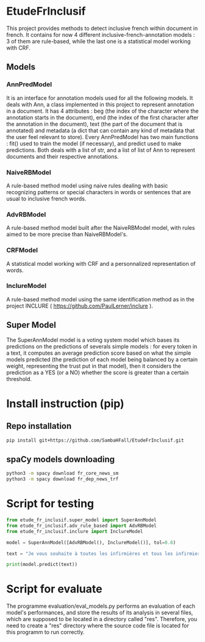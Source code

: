 # EtudeFrInclusif

This project provides methods to detect inclusive french within document in french.
It contains for now 4 different inclusive-french-annotation models : 3 of them are rule-based, while the last one is a statistical model working with CRF. 

## Models

### AnnPredModel
It is an interface for annotation models used for all the following models. It deals with Ann, a class implemented in this project to represent annotation in a document. It has 4 attributes : beg (the index of the character where the annotation starts in the document), end (the index of the first character after the annotation in the document), text (the part of the document that is annotated) and metadata (a dict that can contain any kind of metadata that the user feel relevant to store).
Every AnnPredModel has two main functions : fit() used to train the model (if necessary), and predict used to make predictions. Both deals with a list of str, and a list of list of Ann to represent documents and their respective annotations.

### NaiveRBModel 
A rule-based method model using naive rules dealing with basic recognizing patterns or special characters in words or sentences that are usual to inclusive french words.

### AdvRBModel
A rule-based method model built after the NaiveRBModel model, with rules aimed to be more precise than NaiveRBModel's.

### CRFModel
A statistical model working with CRF and a personnalized representation of words.

### InclureModel
A rule-based method model using the same identification method as in the project INCLURE ( https://github.com/PaulLerner/inclure ).

## Super Model
The SuperAnnModel model is a voting system model which bases its predictions on the predictions of severals simple models : for every token in a text, it computes an average prediction score based on what the simple models predicted (the prediction of each model being balanced by a certain weight, representing the trust put in that model), then it considers the prediction as a YES (or a NO) whether the score is greater than a certain threshold.


# Install instruction (pip)

## Repo installation

```bash
pip install git+https://github.com/SambaHFall/EtudeFrInclusif.git
```

## spaCy models downloading

```bash
python3 -m spacy download fr_core_news_sm
python3 -m spacy download fr_dep_news_trf
```


# Script for testing

```python
from etude_fr_inclusif.super_model import SuperAnnModel
from etude_fr_inclusif.adv_rule_based import AdvRBModel
from etude_fr_inclusif.inclure import InclureModel

model = SuperAnnModel([AdvRBModel(), InclureModel()], tol=0.8)

text = "Je vous souhaite à toutes les infirmières et tous les infirmiers, les étudiants sont là, l'écrivaine aussi."

print(model.predict(text))

```

# Script for evaluate

The programme evaluation/eval_models.py performs an evaluation of each model's performances, and store the results of its analysis in several files, which are supposed to be located in a directory called "res". Therefore, you need to create a "res" directory where the source code file is located for this programm to run correctly.
